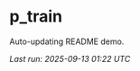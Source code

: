# p_train

Auto-updating README demo.

<!--START_SECTION:status-->
_Last run: 2025-09-13 01:22 UTC_
<!--END_SECTION:status-->































































































































































































































































































































































































































































































































































